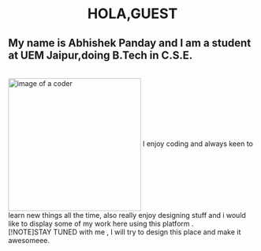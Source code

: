 <h1 align="center" >HOLA,GUEST</h1>
<h2>My name is Abhishek Panday and I am a student at UEM Jaipur,doing B.Tech in C.S.E.</h2><br>
<img align="center" width="269" src="https://www.google.com/url?sa=i&url=https%3A%2F%2Fgifdb.com%2Fcoding&psig=AOvVaw2KDLJUuKWv4EA4ecIvtrqw&ust=1696606566006000&source=images&cd=vfe&opi=89978449&ved=0CBEQjRxqFwoTCLCCto-e34EDFQAAAAAdAAAAABAi" alt="image of a coder">
I enjoy coding and always keen to learn new things all the time,
also really enjoy designing stuff and i would like to display some of my work here using this platform .<br>
[!NOTE]STAY TUNED with me , I will try to design this place and make it awesomeee.<br>
